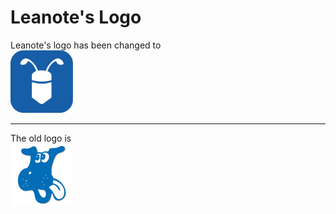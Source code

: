 # Leanote's Logo

Leanote's logo has been changed to <br>
<img src="leanote-blue-big-icon-ff.png" width="100px">

-------

The old logo is <br>
<img src="old/icon.png" width="100px">
